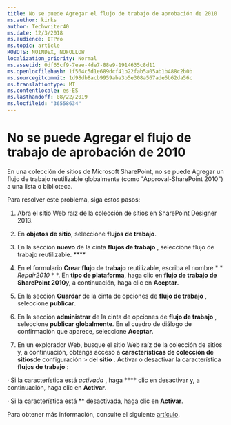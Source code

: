 ```yaml
---
title: No se puede Agregar el flujo de trabajo de aprobación de 2010
ms.author: kirks
author: Techwriter40
ms.date: 12/3/2018
ms.audience: ITPro
ms.topic: article
ROBOTS: NOINDEX, NOFOLLOW
localization_priority: Normal
ms.assetid: 0df65cf9-7eae-4de7-88e9-1914635c8d11
ms.openlocfilehash: 1f564c5d1e689dcf41b22fab5a05ab1b488c2b0b
ms.sourcegitcommit: 1d98db8acb9959aba3b5e308a567ade6b62da56c
ms.translationtype: MT
ms.contentlocale: es-ES
ms.lasthandoff: 08/22/2019
ms.locfileid: "36558634"
---
```

# <a name="unable-to-add-2010-approval-workflow"></a>No se puede Agregar el flujo de trabajo de aprobación de 2010

En una colección de sitios de Microsoft SharePoint, no se puede Agregar un flujo de trabajo reutilizable globalmente (como "Approval-SharePoint 2010") a una lista o biblioteca.
  
Para resolver este problema, siga estos pasos: 
  
1. Abra el sitio Web raíz de la colección de sitios en SharePoint Designer 2013.
  
2. En **objetos de sitio**, seleccione **flujos de trabajo**. 
  
3. En la sección **nuevo** de la cinta **flujos de trabajo** , seleccione flujo de trabajo reutilizable. **** 
  
4. En el formulario **Crear flujo de trabajo** reutilizable, escriba el nombre * * *Repair2010* * *. En **tipo de plataforma**, haga clic en **flujo de trabajo de SharePoint 2010**y, a continuación, haga clic en **Aceptar**. 
  
1. En la sección **Guardar** de la cinta de opciones de **flujo de trabajo** , seleccione **publicar**. 
  
2. En la sección **administrar** de la cinta de opciones de **flujo de trabajo** , seleccione **publicar globalmente**. En el cuadro de diálogo de confirmación que aparece, seleccione **Aceptar**. 
  
3. En un explorador Web, busque el sitio Web raíz de la colección de sitios y, a continuación, obtenga acceso a **características de colección de sitios**de configuración \> del **sitio** . Activar o desactivar la característica **flujos de trabajo** : 
  
· Si la característica está *activada* , haga **** clic en desactivar y, a continuación, haga clic en **Activar**. 
  
· Si la característica está ** desactivada, haga clic en **Activar**. 
  
Para obtener más información, consulte el siguiente [artículo](https://go.microsoft.com/fwlink/?linkid=2047770&amp;clcid=0x409).
  

